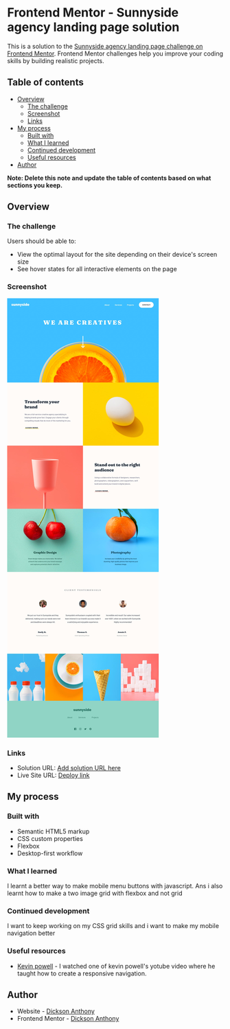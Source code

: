 # Frontend Mentor - Sunnyside agency landing page solution

This is a solution to the [Sunnyside agency landing page challenge on Frontend Mentor](https://www.frontendmentor.io/challenges/sunnyside-agency-landing-page-7yVs3B6ef). Frontend Mentor challenges help you improve your coding skills by building realistic projects.

## Table of contents

- [Overview](#overview)
  - [The challenge](#the-challenge)
  - [Screenshot](#screenshot)
  - [Links](#links)
- [My process](#my-process)
  - [Built with](#built-with)
  - [What I learned](#what-i-learned)
  - [Continued development](#continued-development)
  - [Useful resources](#useful-resources)
- [Author](#author)


**Note: Delete this note and update the table of contents based on what sections you keep.**

## Overview

### The challenge

Users should be able to:

- View the optimal layout for the site depending on their device's screen size
- See hover states for all interactive elements on the page

### Screenshot

![](./screenshot.jpg)

### Links

- Solution URL: [Add solution URL here](https://your-solution-url.com)
- Live Site URL: [Deploy link](https://your-live-site-url.com)

## My process

### Built with

- Semantic HTML5 markup
- CSS custom properties
- Flexbox
- Desktop-first workflow

### What I learned

I learnt a better way to make mobile menu buttons with javascript. Ans i also learnt how to make a two image grid with flexbox and not grid

### Continued development

I want to keep working on my CSS grid skills and i want to make my mobile navigation better

### Useful resources

- [Kevin powell](https://www.youtube.com) - I watched one of kevin powell's yotube video where he taught how to create a responsive navigation.

## Author

- Website - [Dickson Anthony](https://www.your-site.com)
- Frontend Mentor - [Dickson Anthony](https://www.frontendmentor.io/profile/DicksonAnthony)
